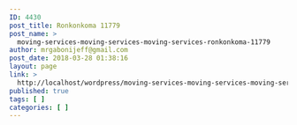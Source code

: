 ```yaml
---
ID: 4430
post_title: Ronkonkoma 11779
post_name: >
  moving-services-moving-services-moving-services-ronkonkoma-11779
author: mrgabonijeff@gmail.com
post_date: 2018-03-28 01:38:16
layout: page
link: >
  http://localhost/wordpress/moving-services-moving-services-moving-services-ronkonkoma-11779/
published: true
tags: [ ]
categories: [ ]
---
```

